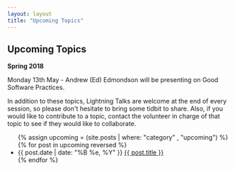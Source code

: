 ```yaml
---
layout: layout
title: "Upcoming Topics"
---
```


<section class="content">

Upcoming Topics
===============

**Spring 2018**

Monday 13th May - Andrew (Ed) Edmondson will be presenting on Good Software Practices.

In addition to these topics, Lightning Talks are welcome at the end of every session, so please don't hesitate to bring some tidbit to share. Also, if you would like to contribute to a topic, contact the volunteer in charge of that topic to see if they would like to collaborate.

<ul class="listing">
  {% assign upcoming = (site.posts | where: "category" , "upcoming") %}
  {% for post in upcoming reversed %}
  <li>
  <span>{{ post.date | date: "%B %e, %Y" }}</span> <a href="{{ site.url }}{{ post.url }}">{{ post.title }}</a>
  </li>
  {% endfor %}
</ul>
</section>
